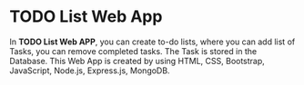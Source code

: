 # TODO List Web App
In <b>TODO List Web APP</b>, you can create to-do lists, where you can add list of Tasks, you can remove completed tasks. The Task is stored in the Database.
This Web App is created by using HTML, CSS, Bootstrap, JavaScript, Node.js, Express.js, MongoDB.
